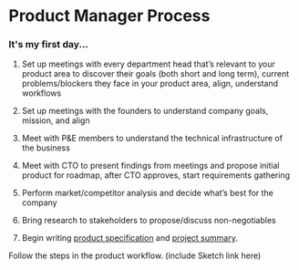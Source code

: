 # Product Manager Process

### It's my first day...

1. Set up meetings with every department head that’s relevant to your product area to discover their goals (both short and long term), current problems/blockers they face in your product area, align, understand workflows 

2. Set up meetings with the founders to understand company goals, mission, and align

3. Meet with P&E members to understand the technical infrastructure of the business

4. Meet with CTO to present findings from meetings and propose initial product for roadmap, after CTO approves, start requirements gathering

5. Perform market/competitor analysis and decide what’s best for the company

6. Bring research to stakeholders to propose/discuss non-negotiables 

7. Begin writing [product specification](https://paper.dropbox.com/doc/Product-Spec-Template-UQDLOocH6k2aNTWmuARnC) and [project summary](https://paper.dropbox.com/doc/Project-Summary-Template-Jh3aOkxldv0apDn2bsXgY).

Follow the steps in the product workflow. (include Sketch link here)
